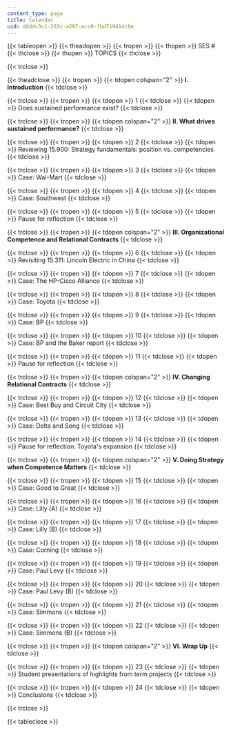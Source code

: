 ```yaml
---
content_type: page
title: Calendar
uid: ddddc3c1-263c-a297-ecc0-fbd719414c6e
---
```


{{< tableopen >}}
{{< theadopen >}}
{{< tropen >}}
{{< thopen >}}
SES #
{{< thclose >}}
{{< thopen >}}
TOPICS
{{< thclose >}}

{{< trclose >}}

{{< theadclose >}}
{{< tropen >}}
{{< tdopen colspan="2" >}}
**I. Introduction**
{{< tdclose >}}

{{< trclose >}}
{{< tropen >}}
{{< tdopen >}}
1
{{< tdclose >}}
{{< tdopen >}}
Does sustained performance exist?
{{< tdclose >}}

{{< trclose >}}
{{< tropen >}}
{{< tdopen colspan="2" >}}
**II. What drives sustained performance?**
{{< tdclose >}}

{{< trclose >}}
{{< tropen >}}
{{< tdopen >}}
2
{{< tdclose >}}
{{< tdopen >}}
Reviewing 15.900: Strategy fundamentals: position vs. competencies
{{< tdclose >}}

{{< trclose >}}
{{< tropen >}}
{{< tdopen >}}
3
{{< tdclose >}}
{{< tdopen >}}
Case: Wal-Mart
{{< tdclose >}}

{{< trclose >}}
{{< tropen >}}
{{< tdopen >}}
4
{{< tdclose >}}
{{< tdopen >}}
Case: Southwest
{{< tdclose >}}

{{< trclose >}}
{{< tropen >}}
{{< tdopen >}}
5
{{< tdclose >}}
{{< tdopen >}}
Pause for reflection
{{< tdclose >}}

{{< trclose >}}
{{< tropen >}}
{{< tdopen colspan="2" >}}
**III. Organizational Competence and Relational Contracts**
{{< tdclose >}}

{{< trclose >}}
{{< tropen >}}
{{< tdopen >}}
6
{{< tdclose >}}
{{< tdopen >}}
Revisiting 15.311: Lincoln Electric in China
{{< tdclose >}}

{{< trclose >}}
{{< tropen >}}
{{< tdopen >}}
7
{{< tdclose >}}
{{< tdopen >}}
Case: The HP-Cisco Alliance
{{< tdclose >}}

{{< trclose >}}
{{< tropen >}}
{{< tdopen >}}
8
{{< tdclose >}}
{{< tdopen >}}
Case: Toyota
{{< tdclose >}}

{{< trclose >}}
{{< tropen >}}
{{< tdopen >}}
9
{{< tdclose >}}
{{< tdopen >}}
Case: BP
{{< tdclose >}}

{{< trclose >}}
{{< tropen >}}
{{< tdopen >}}
10
{{< tdclose >}}
{{< tdopen >}}
Case: BP and the Baker report
{{< tdclose >}}

{{< trclose >}}
{{< tropen >}}
{{< tdopen >}}
11
{{< tdclose >}}
{{< tdopen >}}
Pause for reflection
{{< tdclose >}}

{{< trclose >}}
{{< tropen >}}
{{< tdopen colspan="2" >}}
**IV. Changing Relational Contracts**
{{< tdclose >}}

{{< trclose >}}
{{< tropen >}}
{{< tdopen >}}
12
{{< tdclose >}}
{{< tdopen >}}
Case: Best Buy and Circuit City
{{< tdclose >}}

{{< trclose >}}
{{< tropen >}}
{{< tdopen >}}
13
{{< tdclose >}}
{{< tdopen >}}
Case: Delta and Song
{{< tdclose >}}

{{< trclose >}}
{{< tropen >}}
{{< tdopen >}}
14
{{< tdclose >}}
{{< tdopen >}}
Pause for reflection: Toyota's expansion
{{< tdclose >}}

{{< trclose >}}
{{< tropen >}}
{{< tdopen colspan="2" >}}
**V. Doing Strategy when Competence Matters**
{{< tdclose >}}

{{< trclose >}}
{{< tropen >}}
{{< tdopen >}}
15
{{< tdclose >}}
{{< tdopen >}}
Case: Good to Great
{{< tdclose >}}

{{< trclose >}}
{{< tropen >}}
{{< tdopen >}}
16
{{< tdclose >}}
{{< tdopen >}}
Case: Lilly (A)
{{< tdclose >}}

{{< trclose >}}
{{< tropen >}}
{{< tdopen >}}
17
{{< tdclose >}}
{{< tdopen >}}
Case: Lilly (B)
{{< tdclose >}}

{{< trclose >}}
{{< tropen >}}
{{< tdopen >}}
18
{{< tdclose >}}
{{< tdopen >}}
Case: Corning
{{< tdclose >}}

{{< trclose >}}
{{< tropen >}}
{{< tdopen >}}
19
{{< tdclose >}}
{{< tdopen >}}
Case: Paul Levy
{{< tdclose >}}

{{< trclose >}}
{{< tropen >}}
{{< tdopen >}}
20
{{< tdclose >}}
{{< tdopen >}}
Case: Paul Levy (B)
{{< tdclose >}}

{{< trclose >}}
{{< tropen >}}
{{< tdopen >}}
21
{{< tdclose >}}
{{< tdopen >}}
Case: Simmons
{{< tdclose >}}

{{< trclose >}}
{{< tropen >}}
{{< tdopen >}}
22
{{< tdclose >}}
{{< tdopen >}}
Case: Simmons (B)
{{< tdclose >}}

{{< trclose >}}
{{< tropen >}}
{{< tdopen colspan="2" >}}
**VI. Wrap Up**
{{< tdclose >}}

{{< trclose >}}
{{< tropen >}}
{{< tdopen >}}
23
{{< tdclose >}}
{{< tdopen >}}
Student presentations of highlights from term projects
{{< tdclose >}}

{{< trclose >}}
{{< tropen >}}
{{< tdopen >}}
24
{{< tdclose >}}
{{< tdopen >}}
Conclusions
{{< tdclose >}}

{{< trclose >}}

{{< tableclose >}}